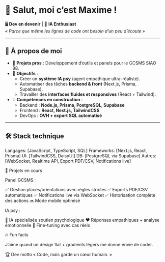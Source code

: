 # 👋 Salut, moi c’est Maxime !

🖥️ **Dev en devenir** | 🤖 **IA Enthusiast**  
*« Parce que même les lignes de code ont besoin d’un peu d’écoute »*  

---

## 🚀 À propos de moi

- 💼 **Projets pros** : Développement d’outils et panels pour le GCSMS SIAO 88.
- 🎯 **Objectifs** :  
  - Créer un **système IA psy** (agent empathique ultra-réaliste).  
  - Automatiser des tâches **backend & front** (Next.js, Prisma, Supabase).  
  - Travailler des **interfaces fluides et responsives** (React + Tailwind).  
- 💡 **Compétences en construction** :  
  - Backend : **Node.js, Prisma, PostgreSQL, Supabase**  
  - Frontend : **React, Next.js, TailwindCSS**  
  - DevOps : **OVH + export SQL automatisé**  

---

## 🛠️ Stack technique

Langages: [JavaScript, TypeScript, SQL]
Frameworks: [Next.js, React, Prisma]
UI: [TailwindCSS, DaisyUI]
DB: [PostgreSQL via Supabase]
Autres: [WebSocket, Realtime API, Export PDF/CSV, Notifications live]

📂 Projets en cours

Panel GCSMS :

✅ Gestion places/orientations avec règles strictes
✅ Exports PDF/CSV automatiques
✅ Notifications live via WebSocket
✅ Historisation complète des actions
🔜 Mode mobile optimisé

IA psy :

💬 IA spécialisée soutien psychologique
❤️ Réponses empathiques + analyse émotionnelle
🧠 Fine-tuning avec cas réels

🔥 Fun facts

J’aime quand un design flat + gradients légers me donne envie de coder.

🏆 Dev motto
« Code, mais garde un cœur humain. »
